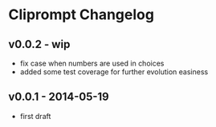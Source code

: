 Cliprompt Changelog
=====================

v0.0.2 - wip
-----------

- fix case when numbers are used in choices
- added some test coverage for further evolution easiness

v0.0.1 - 2014-05-19
-------------

- first draft
